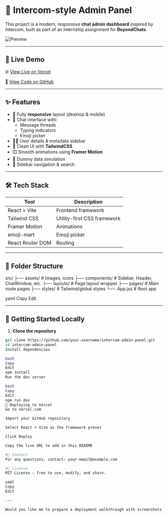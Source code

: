 # 💬 Intercom-style Admin Panel

This project is a modern, responsive **chat admin dashboard** inspired by Intercom, built as part of an internship assignment for **BeyondChats**.

![Preview](https://your-screenshot-link-if-available)

---

## 🚀 Live Demo

🌐 [View Live on Vercel](https://your-vercel-deployment.vercel.app)

📂 [View Code on GitHub](https://github.com/your-username/intercom-admin-panel)

---

## ✨ Features

- 📱 Fully **responsive** layout (desktop & mobile)
- 💬 Chat interface with:
  - Message threads
  - Typing indicators
  - Emoji picker
- 🧑‍💼 User details & metadata sidebar
- 🎨 Clean UI with **TailwindCSS**
- 🎞️ Smooth animations using **Framer Motion**
- 🔁 Dummy data simulation
- 🧭 Sidebar navigation & search

---

## 🛠 Tech Stack

| Tool             | Description                       |
|------------------|-----------------------------------|
| React + Vite     | Frontend framework                |
| Tailwind CSS     | Utility-first CSS framework       |
| Framer Motion    | Animations                        |
| emoji-mart       | Emoji picker                      |
| React Router DOM | Routing                           |

---

## 📁 Folder Structure

src/
├── assets/ # Images, icons
├── components/ # Sidebar, Header, ChatWindow, etc.
├── layouts/ # Page layout wrapper
├── pages/ # Main route pages
├── styles/ # Tailwind/global styles
└── App.jsx # Root app

yaml
Copy
Edit

---

## 🧪 Getting Started Locally

1. **Clone the repository**

```bash
git clone https://github.com/your-username/intercom-admin-panel.git
cd intercom-admin-panel
Install dependencies

bash
Copy
Edit
npm install
Run the dev server

bash
Copy
Edit
npm run dev
🚀 Deploying to Vercel
Go to vercel.com

Import your GitHub repository

Select React + Vite as the framework preset

Click Deploy

Copy the live URL to add in this README

#📧 Contact
For any questions, contact: your-email@example.com

#📝 License
MIT License — free to use, modify, and share.

yaml
Copy
Edit

---

Would you like me to prepare a deployment walkthrough with screenshots or help you write the commit message for final Git push?






